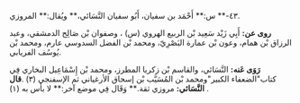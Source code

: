 ٤٣-** س:** أَحْمَد بن سفيان، أَبُو سفيان النَّسَائي،** ويُقال:** المروزي.

**روى عن:** أَبِي زَيْد سَعِيد بْن الربيع الهروي (س) ، وصفوان بْن صَالِح الدمشقي، وعبد الرزاق بْن همام، وعون بْن عمارة البَصْرِيّ، ومحمد بْن الفضل السدوسي عارم، ومحمد بْن يُوسُف الفريابي.

**رَوَى عَنه:** النَّسَائي، والقاسم بْن زكريا المطرز، ومحمد بْن إِسْمَاعِيل البخاري فِي كتاب"الضعفاء الكبير"ومحمد بْن المُسَيَّب بْن إسحاق الأرغياني ثم الإسفنجي (٣) .**قال النَّسَائي:** مروزي ثقة.** وَقَال فِي موضع آخر:** لا بأس به (١) .